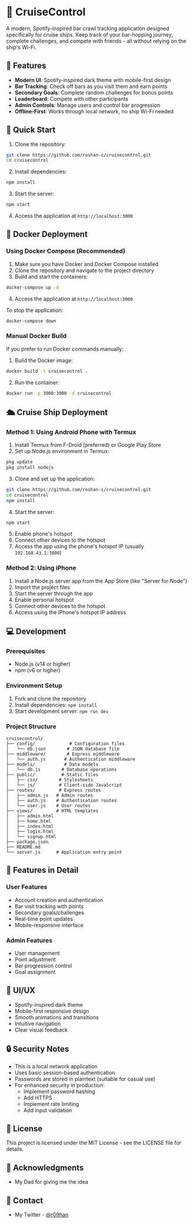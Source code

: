 # 🍺 CruiseControl

A modern, Spotify-inspired bar crawl tracking application designed specifically for cruise ships. Keep track of your bar-hopping journey, complete challenges, and compete with friends - all without relying on the ship's Wi-Fi.

## 🌟 Features

- **Modern UI**: Spotify-inspired dark theme with mobile-first design
- **Bar Tracking**: Check off bars as you visit them and earn points
- **Secondary Goals**: Complete random challenges for bonus points
- **Leaderboard**: Compete with other participants
- **Admin Controls**: Manage users and control bar progression
- **Offline-First**: Works through local network, no ship Wi-Fi needed

## 🚀 Quick Start

1. Clone the repository:
```bash
git clone https://github.com/roshan-c/cruisecontrol.git
cd cruisecontrol
```

2. Install dependencies:
```bash
npm install
```

3. Start the server:
```bash
npm start
```

4. Access the application at `http://localhost:3000`

## 🐳 Docker Deployment

### Using Docker Compose (Recommended)

1. Make sure you have Docker and Docker Compose installed
2. Clone the repository and navigate to the project directory
3. Build and start the containers:
```bash
docker-compose up -d
```
4. Access the application at `http://localhost:3000`

To stop the application:
```bash
docker-compose down
```

### Manual Docker Build

If you prefer to run Docker commands manually:

1. Build the Docker image:
```bash
docker build -t cruisecontrol .
```

2. Run the container:
```bash
docker run -p 3000:3000 -d cruisecontrol
```

## 🛳️ Cruise Ship Deployment

### Method 1: Using Android Phone with Termux

1. Install Termux from F-Droid (preferred) or Google Play Store
2. Set up Node.js environment in Termux:
```bash
pkg update
pkg install nodejs
```

3. Clone and set up the application:
```bash
git clone https://github.com/roshan-c/cruisecontrol.git
cd cruisecontrol
npm install
```

4. Start the server:
```bash
npm start
```

5. Enable phone's hotspot
6. Connect other devices to the hotspot
7. Access the app using the phone's hotspot IP (usually `192.168.43.1:3000`)

### Method 2: Using iPhone

1. Install a Node.js server app from the App Store (like "Server for Node")
2. Import the project files
3. Start the server through the app
4. Enable personal hotspot
5. Connect other devices to the hotspot
6. Access using the iPhone's hotspot IP address

## 💻 Development

### Prerequisites

- Node.js (v14 or higher)
- npm (v6 or higher)

### Environment Setup

1. Fork and clone the repository
2. Install dependencies: `npm install`
3. Start development server: `npm run dev`

### Project Structure

```
cruisecontrol/
├── config/             # Configuration files
│   └── db.json        # JSON database file
├── middleware/        # Express middleware
│   └── auth.js       # Authentication middleware
├── models/           # Data models
│   └── db.js        # Database operations
├── public/          # Static files
│   ├── css/        # Stylesheets
│   └── js/         # Client-side JavaScript
├── routes/         # Express routes
│   ├── admin.js   # Admin routes
│   ├── auth.js    # Authentication routes
│   └── user.js    # User routes
├── views/         # HTML templates
│   ├── admin.html
│   ├── home.html
│   ├── index.html
│   ├── login.html
│   └── signup.html
├── package.json
├── README.md
└── server.js      # Application entry point
```

## 🎯 Features in Detail

### User Features
- Account creation and authentication
- Bar visit tracking with points
- Secondary goals/challenges
- Real-time point updates
- Mobile-responsive interface

### Admin Features
- User management
- Point adjustment
- Bar progression control
- Goal assignment

## 🎨 UI/UX

- Spotify-inspired dark theme
- Mobile-first responsive design
- Smooth animations and transitions
- Intuitive navigation
- Clear visual feedback

## 🔒 Security Notes

- This is a local network application
- Uses basic session-based authentication
- Passwords are stored in plaintext (suitable for casual use)
- For enhanced security in production:
  - Implement password hashing
  - Add HTTPS
  - Implement rate limiting
  - Add input validation

## 📝 License

This project is licensed under the MIT License - see the LICENSE file for details.

## 🙏 Acknowledgments

- My Dad for giving me the idea

## 📧 Contact

- My Twitter - [@r09han](https://twitter.com/r09han)
